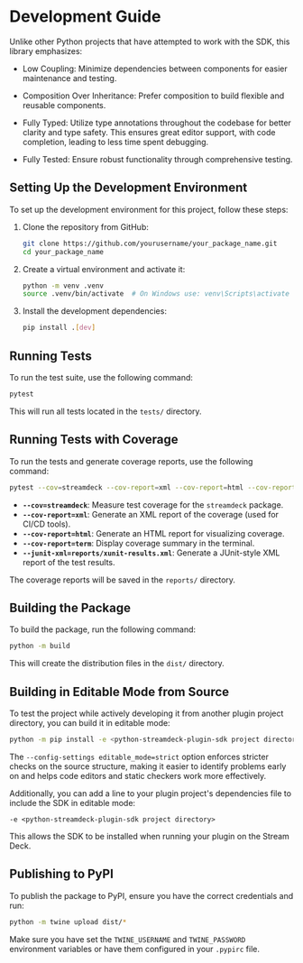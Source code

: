 # Development Guide

Unlike other Python projects that have attempted to work with the SDK, this library emphasizes:

- Low Coupling: Minimize dependencies between components for easier maintenance and testing.

- Composition Over Inheritance: Prefer composition to build flexible and reusable components.

- Fully Typed: Utilize type annotations throughout the codebase for better clarity and type safety. This ensures great editor support, with code completion, leading to less time spent debugging.

- Fully Tested: Ensure robust functionality through comprehensive testing.



## Setting Up the Development Environment

To set up the development environment for this project, follow these steps:

1. Clone the repository from GitHub:
   ```sh
   git clone https://github.com/yourusername/your_package_name.git
   cd your_package_name
   ```

2. Create a virtual environment and activate it:
   ```sh
   python -m venv .venv
   source .venv/bin/activate  # On Windows use: venv\Scripts\activate
   ```

3. Install the development dependencies:
   ```sh
   pip install .[dev]
   ```

## Running Tests

To run the test suite, use the following command:

```sh
pytest
```

This will run all tests located in the `tests/` directory.

## Running Tests with Coverage

To run the tests and generate coverage reports, use the following command:

```sh
pytest --cov=streamdeck --cov-report=xml --cov-report=html --cov-report=term --junit-xml=reports/xunit-results.xml
```

- **`--cov=streamdeck`**: Measure test coverage for the `streamdeck` package.
- **`--cov-report=xml`**: Generate an XML report of the coverage (used for CI/CD tools).
- **`--cov-report=html`**: Generate an HTML report for visualizing coverage.
- **`--cov-report=term`**: Display coverage summary in the terminal.
- **`--junit-xml=reports/xunit-results.xml`**: Generate a JUnit-style XML report of the test results.

The coverage reports will be saved in the `reports/` directory.



## Building the Package

To build the package, run the following command:

```sh
python -m build
```

This will create the distribution files in the `dist/` directory.


## Building in Editable Mode from Source

To test the project while actively developing it from another plugin project directory, you can build it in editable mode:

```bash
python -m pip install -e <python-streamdeck-plugin-sdk project directory> --config-settings editable_mode=strict
```

The `--config-settings editable_mode=strict` option enforces stricter checks on the source structure, making it easier to identify problems early on and helps code editors and static checkers work more effectively.

Additionally, you can add a line to your plugin project's dependencies file to include the SDK in editable mode:

```
-e <python-streamdeck-plugin-sdk project directory>
```

This allows the SDK to be installed when running your plugin on the Stream Deck.


## Publishing to PyPI

To publish the package to PyPI, ensure you have the correct credentials and run:

```sh
python -m twine upload dist/*
```

Make sure you have set the `TWINE_USERNAME` and `TWINE_PASSWORD` environment variables or have them configured in your `.pypirc` file.